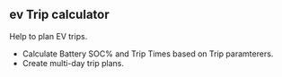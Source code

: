 ev Trip calculator
------------------

Help to plan EV trips.

* Calculate Battery SOC% and Trip Times based on Trip paramterers.
* Create multi-day trip plans.
